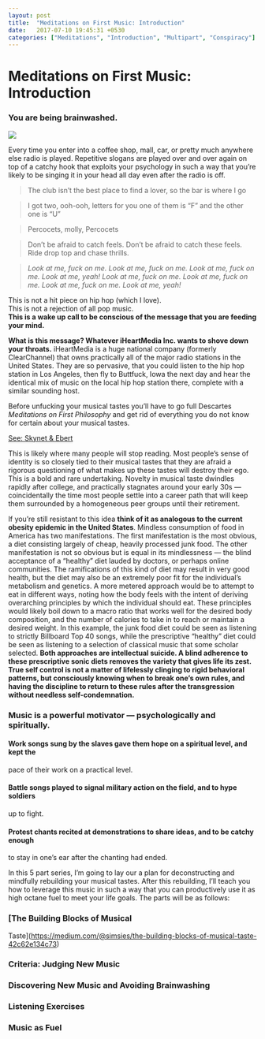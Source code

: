 ```yaml
---
layout: post
title:  "Meditations on First Music: Introduction"
date:   2017-07-10 19:45:31 +0530
categories: ["Meditations", "Introduction", "Multipart", "Conspiracy"]
---
```


# Meditations on First Music: Introduction

### You are being brainwashed.

![](https://cdn-images-1.medium.com/max/600/1*3gnNnZ5vgtOhep-AsfrMVw.jpeg)

Every time you enter into a coffee shop, mall, car, or pretty much anywhere else
radio is played. Repetitive slogans are played over and over again on top of a
catchy hook that exploits your psychology in such a way that you’re likely to be
singing it in your head all day even after the radio is off.

> The club isn’t the best place to find a lover, so the bar is where I go

> I got two, ooh-ooh, letters for you one of them is “F” and the other one is “U”

> Percocets, molly, Percocets

> Don’t be afraid to catch feels. Don’t be afraid to catch these feels. Ride drop
> top and chase thrills.

> *Look at me, fuck on me. Look at me, fuck on me. Look at me, fuck on me. Look at
> me, yeah! Look at me, fuck on me. Look at me, fuck on me. Look at me, fuck on
me. Look at me, yeah!*

This is not a hit piece on hip hop (which I love).<br> This is not a rejection
of all pop music.<br> **This is a wake up call to be conscious of the message
that you are feeding your mind.**

**What is this message? Whatever iHeartMedia Inc. wants to shove down your
throats.** iHeartMedia is a huge national company (formerly ClearChannel) that
owns practically all of the major radio stations in the United States. They are
so pervasive, that you could listen to the hip hop station in Los Angeles, then
fly to Buttfuck, Iowa the next day and hear the identical mix of music on the
local hip hop station there, complete with a similar sounding host.

Before unfucking your musical tastes you’ll have to go full Descartes
*Meditations on First Philosophy* and get rid of everything you do not know for
certain about your musical tastes.

<span class="figcaption_hack">[See: Skynet &
Ebert](https://skynetandebert.com/2015/04/22/music-was-better-back-then-when-do-we-stop-keeping-up-with-popular-music/)</span>

This is likely where many people will stop reading. Most people’s sense of
identity is so closely tied to their musical tastes that they are afraid a
rigorous questioning of what makes up these tastes will destroy their ego. This
is a bold and rare undertaking. Novelty in musical taste dwindles rapidly after
college, and practically stagnates around your early 30s — coincidentally the
time most people settle into a career path that will keep them surrounded by a
homogeneous peer groups until their retirement.

If you’re still resistant to this idea **think of it as analogous to the current
obesity epidemic in the United States**. Mindless consumption of food in America
has two manifestations. The first manifestation is the most obvious, a diet
consisting largely of cheap, heavily processed junk food. The other
manifestation is not so obvious but is equal in its mindlessness — the blind
acceptance of a “healthy” diet lauded by doctors, or perhaps online communities.
The ramifications of this kind of diet may result in very good health, but the
diet may also be an extremely poor fit for the individual’s metabolism and
genetics. A more metered approach would be to attempt to eat in different ways,
noting how the body feels with the intent of deriving overarching principles by
which the individual should eat. These principles would likely boil down to a
macro ratio that works well for the desired body composition, and the number of
calories to take in to reach or maintain a desired weight. In this example, the
junk food diet could be seen as listening to strictly Billboard Top 40 songs,
while the prescriptive “healthy” diet could be seen as listening to a selection
of classical music that some scholar selected. **Both approaches are
intellectual suicide. A blind adherence to these prescriptive sonic diets
removes the variety that gives life its zest. True self control is not a matter
of lifelessly clinging to rigid behavioral patterns, but consciously knowing
when to break one’s own rules, and having the discipline to return to these
rules after the transgression without needless self-condemnation.**

### Music is a powerful motivator — psychologically and spiritually.

#### Work songs sung by the slaves gave them hope on a spiritual level, and kept the
pace of their work on a practical level.

#### Battle songs played to signal military action on the field, and to hype soldiers
up to fight.

#### Protest chants recited at demonstrations to share ideas, and to be catchy enough
to stay in one’s ear after the chanting had ended.

In this 5 part series, I’m going to lay our a plan for deconstructing and
mindfully rebuilding your musical tastes. After this rebuilding, I’ll teach you
how to leverage this music in such a way that you can productively use it as
high octane fuel to meet your life goals. The parts will be as follows:

### [The Building Blocks of Musical
Taste](https://medium.com/@simsies/the-building-blocks-of-musical-taste-42c62e134c73)

### Criteria: Judging New Music

### Discovering New Music and Avoiding Brainwashing

### Listening Exercises

### Music as Fuel
